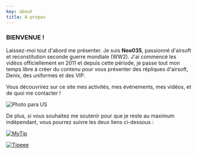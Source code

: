 ```yaml
---
key: about
title: A propos
---
```


### BIENVENUE !

Laissez-moi tout d'abord me présenter. Je suis **Neo035**, passionné d'airsoft et reconstitution seconde guerre mondiale (WW2). J'ai commencé les vidéos officiellement en 2011 et depuis cette période, je passe tout mon temps libre à créer du contenu pour vous présenter des répliques d'airsoft, Denix, des uniformes et des VIP.

Vous découvrirez sur ce site mes activités, mes événements, mes vidéos, et de quoi me contacter !

![Photo para US](/img/novembre_2018_laureen_keravec-6-.jpg 'Photo Para US')

De plus, si vous souhaitez me soutenir pour que je reste au maximum indépendant, vous pourrez suivre les deux liens ci-dessous :

<div class="row aln-center aln-middle">

<div class="col-2 col-6-mobile">

[![MyTip](/img/mytip.png 'MyTip')](https://www.mytip.co/users/neo035)

</div>

<div class="col-2 col-6-mobile">

[![Tipeee](/img/tipeee.png 'Tipeee')](https://fr.tipeee.com/neo035)

</div>

</div>
